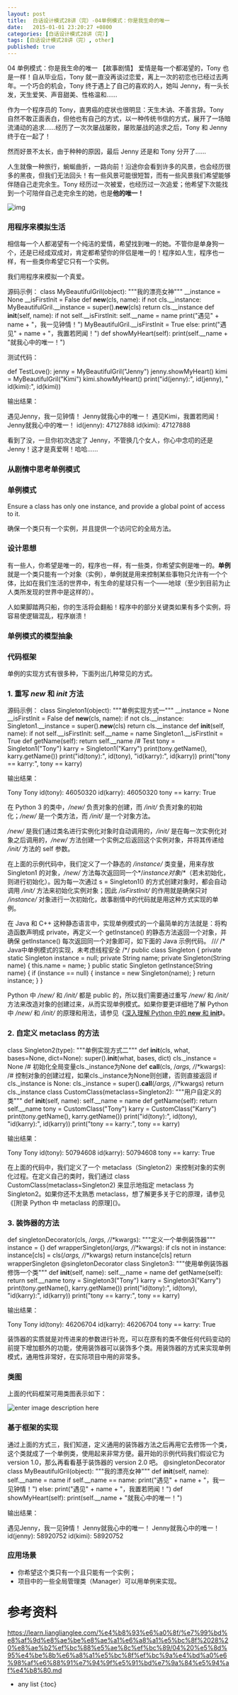 ```yaml
---
layout: post
title:  白话设计模式28讲（完）-04单例模式：你是我生命的唯一
date:   2015-01-01 23:20:27 +0800
categories: [白话设计模式28讲（完）]
tags: [白话设计模式28讲（完）, other]
published: true
---
```




04 单例模式：你是我生命的唯一
【故事剧情】
爱情是每一个都渴望的，Tony 也是一样！自从毕业后，Tony 就一直没再谈过恋爱，离上一次的初恋也已经过去两年。一个巧合的机会，Tony 终于遇上了自己的喜欢的人，她叫 Jenny，有一头长发，天生爱笑、声音甜美、性格温和……

作为一个程序员的 Tony，直男癌的症状也很明显：天生木讷、不善言辞。Tony 自然不敢正面表白，但他也有自己的方式，以一种传统书信的方式，展开了一场暗流涌动的追求……经历了一次次屡战屡败，屡败屡战的追求之后，Tony 和 Jenny 终于在一起了！

然而好景不太长，由于种种的原因，最后 Jenny 还是和 Tony 分开了……

人生就像一种旅行，蜿蜒曲折，一路向前！沿途你会看到许多的风景，也会经历很多的黑夜，但我们无法回头！有一些风景可能很短暂，而有一些风景我们希望能够伴随自己走完余生。Tony 经历过一次被爱，也经历过一次追爱；他希望下次能找到一个可陪伴自己走完余生的她，也是**他的唯一！**

![img](https://learn.lianglianglee.com/%e4%b8%93%e6%a0%8f/%e7%99%bd%e8%af%9d%e8%ae%be%e8%ae%a1%e6%a8%a1%e5%bc%8f%2028%20%e8%ae%b2%ef%bc%88%e5%ae%8c%ef%bc%89/assets/b6726f60-c390-11e8-b5ca-0da8fdb41124.jpg)

### 用程序来模拟生活

相信每一个人都渴望有一个纯洁的爱情，希望找到唯一的她。不管你是单身狗一个，还是已经成双成对，肯定都希望你的伴侣是唯一的！程序如人生，程序也一样，有一些类你希望它只有一个实例。

我们用程序来模拟一个真爱。

源码示例：
class MyBeautifulGril(object): """我的漂亮女神""" __instance = None __isFirstInit = False def __new__(cls, name): if not cls.__instance: MyBeautifulGril.__instance = super().__new__(cls) return cls.__instance def __init__(self, name): if not self.__isFirstInit: self.__name = name print("遇见" + name + "，我一见钟情！") MyBeautifulGril.__isFirstInit = True else: print("遇见" + name + "，我置若罔闻！") def showMyHeart(self): print(self.__name + "就我心中的唯一！")

测试代码：

def TestLove(): jenny = MyBeautifulGril("Jenny") jenny.showMyHeart() kimi = MyBeautifulGril("Kimi") kimi.showMyHeart() print("id(jenny):", id(jenny), " id(kimi):", id(kimi))

输出结果：

遇见Jenny，我一见钟情！ Jenny就我心中的唯一！ 遇见Kimi，我置若罔闻！ Jenny就我心中的唯一！ id(jenny): 47127888 id(kimi): 47127888

看到了没，一旦你初次选定了 Jenny，不管换几个女人，你心中念叨的还是 Jenny！这才是真爱啊！哈哈……

### 从剧情中思考单例模式

### 单例模式

Ensure a class has only one instance, and provide a global point of access to it.

确保一个类只有一个实例，并且提供一个访问它的全局方法。

### 设计思想

有一些人，你希望是唯一的，程序也一样，有一些类，你希望实例是唯一的。**单例**就是一个类只能有一个对象（实例），单例就是用来控制某些事物只允许有一个个体，比如在我们生活的世界中，有生命的星球只有一个——地球（至少到目前为止人类所发现的世界中是这样的）。

人如果脚踏两只船，你的生活将会翻船！程序中的部分关键类如果有多个实例，将容易使逻辑混乱，程序崩溃！

### 单例模式的模型抽象

### 代码框架

单例的实现方式有很多种，下面列出几种常见的方式。

### **1. 重写 *new* 和 *init* 方法**

源码示例：
class Singleton1(object): """单例实现方式一""" __instance = None __isFirstInit = False def __new__(cls, name): if not cls.__instance: Singleton1.__instance = super().__new__(cls) return cls.__instance def __init__(self, name): if not self.__isFirstInit: self.__name = name Singleton1.__isFirstInit = True def getName(self): return self.__name /# Test tony = Singleton1("Tony") karry = Singleton1("Karry") print(tony.getName(), karry.getName()) print("id(tony):", id(tony), "id(karry):", id(karry)) print("tony == karry:", tony == karry)

输出结果：

Tony Tony id(tony): 46050320 id(karry): 46050320 tony == karry: True

在 Python 3 的类中，*/*new*/* 负责对象的创建，而 */*init*/* 负责对象的初始化；*/*new*/* 是一个类方法，而 */*init*/* 是一个对象方法。

*/*new*/* 是我们通过类名进行实例化对象时自动调用的，*/*init*/* 是在每一次实例化对象之后调用的，*/*new*/* 方法创建一个实例之后返回这个实例对象，并将其传递给 */*init*/* 方法的 self 参数。

在上面的示例代码中，我们定义了一个静态的 */*instance*/* 类变量，用来存放 Singleton1 的对象，*/*new*/* 方法每次返回同一个*/*instance对象*/*（若未初始化，则进行初始化）。因为每一次通过 s = Singleton1() 的方式创建对象时，都会自动调用 */*init*/* 方法来初始化实例对象；因此 */*isFirstInit*/* 的作用就是确保只对 */*instance*/* 对象进行一次初始化，故事剧情中的代码就是用这种方式实现的单例。

在 Java 和 C++ 这种静态语言中，实现单例模式的一个最简单的方法就是：将构造函数声明成 private，再定义一个 getInstance() 的静态方法返回一个对象，并确保 getInstance() 每次返回同一个对象即可，如下面的 Java 示例代码。
//*/* /* Java中单例模式的实现，未考虑线程安全 /*/ public class Singleton { private static Singleton instance = null; private String name; private Singleton(String name) { this.name = name; } public static Singleton getInstance(String name) { if (instance == null) { instance = new Singleton(name); } return instance; } }

Python 中 */*new*/* 和 */*init*/* 都是 public 的，所以我们需要通过重写 */*new*/* 和 */*init*/* 方法来改造对象的创建过来，从而实现单例模式。如果你要更详细地了解 Python 中 */*new*/* 和 */*init*/* 的原理和用法，请参见《[深入理解 Python 中的 **new** 和 **init**](https://blog.csdn.net/luoweifu/article/details/82732313)》。

### **2. 自定义 metaclass 的方法**

class Singleton2(type): """单例实现方式二""" def __init__(cls, what, bases=None, dict=None): super().__init__(what, bases, dict) cls._instance = None /# 初始化全局变量cls._instance为None def __call__(cls, /*args, /*/*kwargs): /# 控制对象的创建过程，如果cls._instance为None则创建，否则直接返回 if cls._instance is None: cls._instance = super().__call__(/*args, /*/*kwargs) return cls._instance class CustomClass(metaclass=Singleton2): """用户自定义的类""" def __init__(self, name): self.__name = name def getName(self): return self.__name tony = CustomClass("Tony") karry = CustomClass("Karry") print(tony.getName(), karry.getName()) print("id(tony):", id(tony), "id(karry):", id(karry)) print("tony == karry:", tony == karry)

输出结果：

Tony Tony id(tony): 50794608 id(karry): 50794608 tony == karry: True

在上面的代码中，我们定义了一个 metaclass（Singleton2）来控制对象的实例化过程。在定义自己的类时，我们通过 class CustomClass(metaclass=Singleton2) 来显示地指定 metaclass 为 Singleton2。如果你还不太熟悉 metaclass，想了解更多关于它的原理，请参见《[附录 Python 中 metaclass 的原理](》。

### **3. 装饰器的方法**

def singletonDecorator(cls, /*args, /*/*kwargs): """定义一个单例装饰器""" instance = {} def wrapperSingleton(/*args, /*/*kwargs): if cls not in instance: instance[cls] = cls(/*args, /*/*kwargs) return instance[cls] return wrapperSingleton @singletonDecorator class Singleton3: """使用单例装饰器修饰一个类""" def __init__(self, name): self.__name = name def getName(self): return self.__name tony = Singleton3("Tony") karry = Singleton3("Karry") print(tony.getName(), karry.getName()) print("id(tony):", id(tony), "id(karry):", id(karry)) print("tony == karry:", tony == karry)

输出结果：

Tony Tony id(tony): 46206704 id(karry): 46206704 tony == karry: True

装饰器的实质就是对传进来的参数进行补充，可以在原有的类不做任何代码变动的前提下增加额外的功能，使用装饰器可以装饰多个类。用装饰器的方式来实现单例模式，通用性非常好，在实际项目中用的非常多。

### 类图

上面的代码框架可用类图表示如下：

![enter image description here](https://learn.lianglianglee.com/%e4%b8%93%e6%a0%8f/%e7%99%bd%e8%af%9d%e8%ae%be%e8%ae%a1%e6%a8%a1%e5%bc%8f%2028%20%e8%ae%b2%ef%bc%88%e5%ae%8c%ef%bc%89/assets/55e4e340-c394-11e8-b5ca-0da8fdb41124.jpg)

### 基于框架的实现

通过上面的方式三，我们知道，定义通用的装饰器方法之后再用它去修饰一个类，这个类就成了一个单例类，使用起来非常方便。最开始的示例代码我们假设它为 version 1.0，那么再看看基于装饰器的 version 2.0 吧。
@singletonDecorator class MyBeautifulGril(object): """我的漂亮女神""" def __init__(self, name): self.__name = name if self.__name == name: print("遇见" + name + "，我一见钟情！") else: print("遇见" + name + "，我置若罔闻！") def showMyHeart(self): print(self.__name + "就我心中的唯一！")

输出结果：

遇见Jenny，我一见钟情！ Jenny就我心中的唯一！ Jenny就我心中的唯一！ id(jenny): 58920752 id(kimi): 58920752

### 应用场景

* 你希望这个类只有一个且只能有一个实例；
* 项目中的一些全局管理类（Manager）可以用单例来实现。




# 参考资料

https://learn.lianglianglee.com/%e4%b8%93%e6%a0%8f/%e7%99%bd%e8%af%9d%e8%ae%be%e8%ae%a1%e6%a8%a1%e5%bc%8f%2028%20%e8%ae%b2%ef%bc%88%e5%ae%8c%ef%bc%89/04%20%e5%8d%95%e4%be%8b%e6%a8%a1%e5%bc%8f%ef%bc%9a%e4%bd%a0%e6%98%af%e6%88%91%e7%94%9f%e5%91%bd%e7%9a%84%e5%94%af%e4%b8%80.md

* any list
{:toc}
